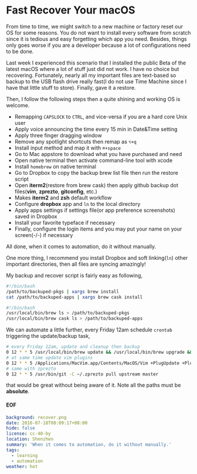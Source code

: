 Fast Recover Your macOS
===
From time to time, we might switch to a new machine or factory reset our OS for some reasons. You do not want to install every software from scratch since it is tedious and easy forgetting which app you need. Besides, things only goes worse if you are a developer because a lot of configurations need to be done.

Last week I experienced this scenario that I installed the public Beta of the latest macOS where a lot of stuff just did not work. I have no choice but recovering. Fortunately, nearly all my important files are text-based so backup to the USB flash drive really fast(I do not use Time Machine since I have that little stuff to store). Finally, gave it a restore.

Then, I follow the following steps then a quite shining and working OS is welcome.

* Remapping ``CAPSLOCK`` to ``CTRL``, and vice-versa if you are a hard core Unix user
* Apply voice announcing the time every 15 min in Date&Time setting
* Apply three finger dragging window
* Remove any spotlight shortcuts then remap as ``⌥+q``
* Install input method and map it with ``⌘+space``
* Go to Mac appstore to download what you have purchased and need
* Open native terminal then activate command-line tool with xcode
* Install ``homebrew`` on native terminal
* Go to Dropbox to copy the backup brew list file then run the restore script
* Open __iterm2__(restore from brew cask) then apply github backup dot files(__vim__, __zprezto__, __gitconfig__, etc.)
* Makes __iterm2__ and __zsh__ default workflow
* Configure __dropbox__ app and ``ln`` to the local directory
* Apply apps settings if settings file(or app preference screenshots) saved in Dropbox
* Install your favorite typeface if necessary
* Finally, configure the login items and you may put your name on your screen(-/-) if necessary

All done, when it comes to automation, do it without manually.

One more thing, I recommend you install Dropbox and soft linking(``ln``) other important directories, then all files are syncing amazingly!

My backup and recover script is fairly easy as following,

```sh
#!/bin/bash
/path/to/backuped-pkgs | xargs brew install
cat /path/to/backuped-apps | xargs brew cask install
```

```sh
#!/bin/bash
/usr/local/bin/brew ls > /path/to/backuped-pkgs
/usr/local/bin/brew cask ls > /path/to/backuped-apps
```

We can automate a little further, every Friday 12am schedule ``crontab`` triggering the update/backup task,
```sh
# every Friday 12am, update and cleanup then backup
0 12 * * 5 /usr/local/bin/brew update && /usr/local/bin/brew upgrade && /usr/local/bin/brew cask update && /usr/local/bin/brew cleanup && /usr/local/bin/brew cask cleanup && /path/to/backup-script
# at same time update vim plugins
0 12 * * 5 /Applications/MacVim.app/Contents/MacOS/Vim +PlugUpdate +PlugClean +qall
# same with zprezto
0 12 * * 5 /usr/bin/git -C ~/.zprezto pull upstream master
```

that would be great without being aware of it. Note all the paths must be **absolute**.

#### EOF
```yaml
background: recover.png
date: 2016-07-18T08:09:17+08:00
hide: false
license: cc-40-by
location: Shenzhen
summary: 'When it comes to automation, do it without manually.'
tags:
  - learning
  - automation
weather: hot
```
